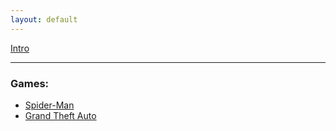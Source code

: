 ```yaml
---
layout: default
---
```


[Intro](./intro.html)

***

### Games:

- [Spider-Man](/games/spider_man)
- [Grand Theft Auto](/games/grand_theft_auto)